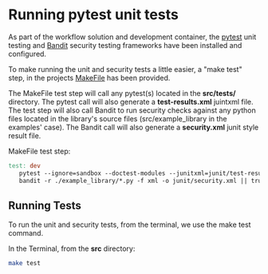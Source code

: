 # Running pytest unit tests

As part of the workflow solution and development container, the [pytest](https://docs.pytest.org/en/7.0.x/)
unit testing and [Bandit](https://bandit.readthedocs.io/en/latest/) security testing frameworks have been
installed and configured.

To make running the unit and security tests a little easier, a "make test" step, in the projects [MakeFile](../src/Makefile) has been provided.

The MakeFile test step will call any pytest(s) located in the __src/tests/__ directory.
The pytest call will also generate a __test-results.xml__ juintxml file.
The test step will also call Bandit to run security checks against any python files located
in the library's source files (src/example_library in the examples' case). The Bandit call will also generate a __security.xml__ junit style result file.

MakeFile test step:

```MakeFile
test: dev
   pytest --ignore=sandbox --doctest-modules --junitxml=junit/test-results.xml
   bandit -r ./example_library/*.py -f xml -o junit/security.xml || true
```

## Running Tests

To run the unit and security tests, from the terminal, we use the make test command.

In the Terminal, from the __src__ directory:

```bash
make test
```
